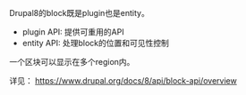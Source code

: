 Drupal8的block既是plugin也是entity。

* plugin API: 提供可重用的API
* entity API: 处理block的位置和可见性控制

一个区块可以显示在多个region内。

详见： https://www.drupal.org/docs/8/api/block-api/overview